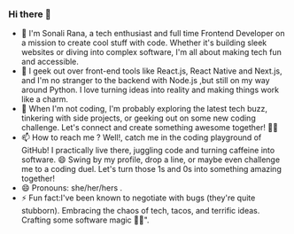 ### Hi there 👋

<!--
**sonali-rana/sonali-rana** is a ✨ _special_ ✨ repository because its `README.md` (this file) appears on your GitHub profile.

Here are some ideas to get you started:
-->
<!-- - 🤔 I’m looking for help with ...
- 💬 Ask me about ...-->

- 🔭 I'm Sonali Rana, a tech enthusiast and full time Frontend Developer on a mission to create cool stuff with code. Whether it's building sleek websites or diving into complex software, I'm all about making tech fun and accessible.
- 🌱 I geek out over front-end tools like React.js, React Native and Next.js, and I'm no stranger to the backend with Node.js ,but still on my way around Python. I love turning ideas into reality and making things work like a charm.
- 👯 When I'm not coding, I'm probably exploring the latest tech buzz, tinkering with side projects, or geeking out on some new coding challenge. Let's connect and create something awesome together! 🚀✨
- 📫 How to reach me ? Well!, catch me in the coding playground of GitHub! I practically live there, juggling code and turning caffeine into software. 😄 Swing by my profile, drop a line, or maybe even challenge me to a coding duel. Let's turn those 1s and 0s into something amazing together!
- 😄 Pronouns: she/her/hers .
- ⚡ Fun fact:I've been known to negotiate with bugs (they're quite stubborn). Embracing the chaos of tech, tacos, and terrific ideas. Crafting some software magic 🌮✨".





